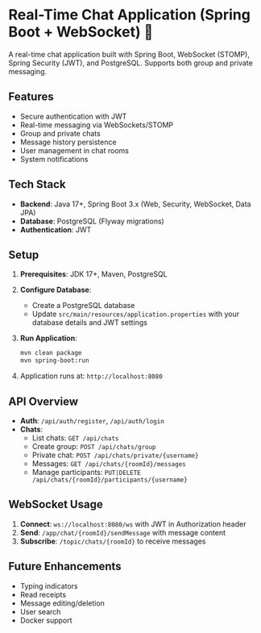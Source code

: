 # Real-Time Chat Application (Spring Boot + WebSocket) 🚀

A real-time chat application built with Spring Boot, WebSocket (STOMP), Spring Security (JWT), and PostgreSQL. Supports both group and private messaging.

## Features

- Secure authentication with JWT
- Real-time messaging via WebSockets/STOMP
- Group and private chats
- Message history persistence
- User management in chat rooms
- System notifications

## Tech Stack

- **Backend**: Java 17+, Spring Boot 3.x (Web, Security, WebSocket, Data JPA)
- **Database**: PostgreSQL (Flyway migrations)
- **Authentication**: JWT

## Setup

1. **Prerequisites**: JDK 17+, Maven, PostgreSQL

2. **Configure Database**:
    - Create a PostgreSQL database
    - Update `src/main/resources/application.properties` with your database details and JWT settings

3. **Run Application**:
   ```bash
   mvn clean package
   mvn spring-boot:run

   ```

4. Application runs at: `http://localhost:8080`

## API Overview

- **Auth**: `/api/auth/register`, `/api/auth/login`
- **Chats**:
    - List chats: `GET /api/chats`
    - Create group: `POST /api/chats/group`
    - Private chat: `POST /api/chats/private/{username}`
    - Messages: `GET /api/chats/{roomId}/messages`
    - Manage participants: `PUT|DELETE /api/chats/{roomId}/participants/{username}`

## WebSocket Usage

1. **Connect**: `ws://localhost:8080/ws` with JWT in Authorization header
2. **Send**: `/app/chat/{roomId}/sendMessage` with message content
3. **Subscribe**: `/topic/chats/{roomId}` to receive messages

## Future Enhancements

- Typing indicators
- Read receipts
- Message editing/deletion
- User search
- Docker support
